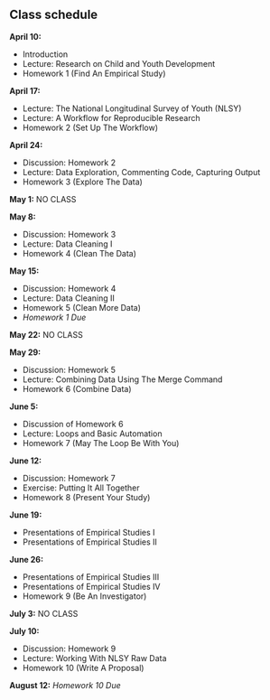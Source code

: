 ## Class schedule

**April 10:**
 
* Introduction
* Lecture: Research on Child and Youth Development
* Homework 1 (Find An Empirical Study) [<i class="fa fa-file-pdf-o" aria-hidden="true"></i>](https://mfr.osf.io/render?url=https://osf.io/seur6/?action=download%26mode=render)

**April 17:**

* Lecture: The National Longitudinal Survey of Youth (NLSY)
* Lecture: A Workflow for Reproducible Research
* Homework 2 (Set Up The Workflow) [<i class="fa fa-file-pdf-o" aria-hidden="true"></i>](https://mfr.osf.io/render?url=https://osf.io/538wa/?action=download%26mode=render)

**April 24:**

* Discussion: Homework 2
* Lecture: Data Exploration, Commenting Code, Capturing Output
* Homework 3 (Explore The Data) [<i class="fa fa-file-pdf-o" aria-hidden="true"></i>](https://mfr.osf.io/render?url=https://osf.io/ps3dg/?action=download%26mode=render)

**May 1:** NO CLASS

**May 8:**

* Discussion: Homework 3
* Lecture: Data Cleaning I
* Homework 4 (Clean The Data) [<i class="fa fa-file-pdf-o" aria-hidden="true"></i>](https://mfr.osf.io/render?url=https://osf.io/5eck8/?action=download%26mode=render)

**May 15:**

* Discussion: Homework 4
* Lecture: Data Cleaning II
* Homework 5 (Clean More Data) [<i class="fa fa-file-pdf-o" aria-hidden="true"></i>](https://mfr.osf.io/render?url=https://osf.io/mwsyr/?action=download%26mode=render)
* *Homework 1 Due*

**May 22:** NO CLASS

**May 29:**

* Discussion: Homework 5
* Lecture: Combining Data Using The Merge Command
* Homework 6 (Combine Data) [<i class="fa fa-file-pdf-o" aria-hidden="true"></i>](https://mfr.osf.io/render?url=https://osf.io/cmj5e/?action=download%26mode=render)

**June 5:**

* Discussion of Homework 6
* Lecture: Loops and Basic Automation
* Homework 7 (May The Loop Be With You) [<i class="fa fa-file-pdf-o" aria-hidden="true"></i>](https://mfr.osf.io/render?url=https://osf.io/4csn5/?action=download%26mode=render)

**June 12:**

* Discussion: Homework 7
* Exercise: Putting It All Together
* Homework 8 (Present Your Study) [<i class="fa fa-file-pdf-o" aria-hidden="true"></i>](https://mfr.osf.io/render?url=https://osf.io/vbdy4/?action=download%26mode=render)

**June 19:** 

* Presentations of Empirical Studies I
* Presentations of Empirical Studies II

**June 26:** 

* Presentations of Empirical Studies III
* Presentations of Empirical Studies IV
* Homework 9 (Be An Investigator) [<i class="fa fa-file-pdf-o" aria-hidden="true"></i>](https://mfr.osf.io/render?url=https://osf.io/s2wkm/?action=download%26mode=render)

**July 3:** NO CLASS

**July 10:**

* Discussion: Homework 9
* Lecture: Working With NLSY Raw Data
* Homework 10 (Write A Proposal) [<i class="fa fa-file-pdf-o" aria-hidden="true"></i>](https://mfr.osf.io/render?url=https://osf.io/cv356/?action=download%26mode=render)

**August 12:** *Homework 10 Due*
